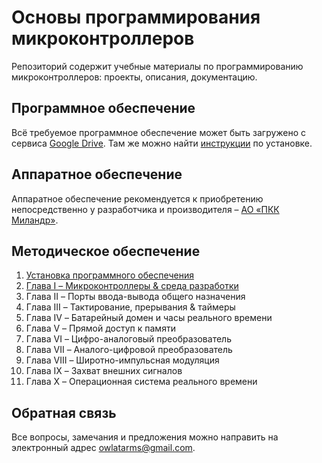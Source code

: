 # Основы программирования микроконтроллеров
Репозиторий содержит учебные материалы по программированию микроконтроллеров: проекты, описания, документацию.

## Программное обеспечение
Всё требуемое программное обеспечение может быть загружено с сервиса [Google Drive](https://drive.google.com/drive/folders/1ZE5PjY6xgwgBYLER2L63UMxegPTLM1XO).
Там же можно найти [инструкции](https://drive.google.com/file/d/1lKQLNNr4jDJ2haKM0E-256Ok0abDeFfq) по установке.

## Аппаратное обеспечение
Аппаратное обеспечение рекомендуется к приобретению непосредственно у разработчика и производителя – [АО «ПКК Миландр»](https://www.milandr.ru).

## Методическое обеспечение
1. [Установка программного обеспечения](https://drive.google.com/file/d/1lKQLNNr4jDJ2haKM0E-256Ok0abDeFfq)
1. [Глава I – Микроконтроллеры & среда разработки](https://drive.google.com/file/d/1vBmiBKCWaX-hT706VSupTihyjhxoktP0)
1. Глава II – Порты ввода-вывода общего назначения
1. Глава III – Тактирование, прерывания & таймеры
1. Глава IV – Батарейный домен и часы реального времени
1. Глава V – Прямой доступ к памяти
1. Глава VI – Цифро-аналоговый преобразователь
1. Глава VII – Аналого-цифровой преобразователь
1. Глава VIII – Широтно-импульсная модуляция
1. Глава IX – Захват внешних сигналов
1. Глава X – Операционная система реального времени

## Обратная связь
Все вопросы, замечания и предложения можно направить на электронный адрес owlatarms@gmail.com.
